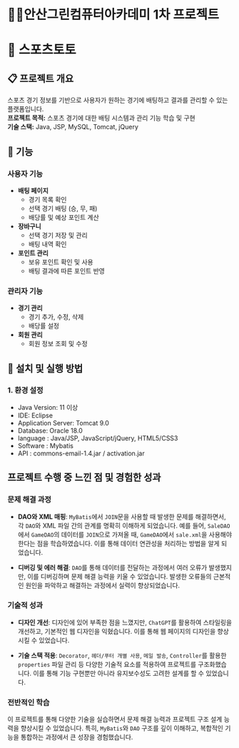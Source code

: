 # 🤦‍♂️안산그린컴퓨터아카데미 1차 프로젝트


# 🏀 스포츠토토

## 📋 프로젝트 개요
스포츠 경기 정보를 기반으로 사용자가 원하는 경기에 배팅하고 결과를 관리할 수 있는 플랫폼입니다.  
**프로젝트 목적:** 스포츠 경기에 대한 배팅 시스템과 관리 기능 학습 및 구현  
**기술 스택:** Java, JSP, MySQL, Tomcat, jQuery

## 🚀 기능

### 사용자 기능
- **배팅 페이지**
  - 경기 목록 확인
  - 선택 경기 배팅 (승, 무, 패)
  - 배당률 및 예상 포인트 계산
- **장바구니**
  - 선택 경기 저장 및 관리
  - 배팅 내역 확인
- **포인트 관리**
  - 보유 포인트 확인 및 사용
  - 배팅 결과에 따른 포인트 반영

### 관리자 기능
- **경기 관리**
  - 경기 추가, 수정, 삭제
  - 배당률 설정
- **회원 관리**
  - 회원 정보 조회 및 수정

## 🔧 설치 및 실행 방법

### 1. 환경 설정
- Java Version: 11 이상
- IDE: Eclipse
- Application Server: Tomcat 9.0
- Database: Oracle 18.0
- language : Java/JSP, JavaScript/jQuery, HTML5/CSS3
- Software : Mybatis
- API : commons-email-1.4.jar / activation.jar


## 프로젝트 수행 중 느낀 점 및 경험한 성과

### 문제 해결 과정

- **DAO와 XML 매핑**: `MyBatis`에서 `JOIN`문을 사용할 때 발생한 문제를 해결하면서, 각 `DAO`와 XML 파일 간의 관계를 명확히 이해하게 되었습니다. 예를 들어, `SaleDAO`에서 `GameDAO`의 데이터를 `JOIN`으로 가져올 때, `GameDAO`에서 `sale.xml`을 사용해야 한다는 점을 학습하였습니다. 이를 통해 데이터 연관성을 처리하는 방법을 알게 되었습니다.
  
- **디버깅 및 에러 해결**: `DAO`를 통해 데이터를 전달하는 과정에서 여러 오류가 발생했지만, 이를 디버깅하며 문제 해결 능력을 키울 수 있었습니다. 발생한 오류들의 근본적인 원인을 파악하고 해결하는 과정에서 실력이 향상되었습니다.

### 기술적 성과

- **디자인 개선**: 디자인에 있어 부족한 점을 느꼈지만, `ChatGPT`를 활용하여 스타일링을 개선하고, 기본적인 웹 디자인을 익혔습니다. 이를 통해 웹 페이지의 디자인을 향상시킬 수 있었습니다.

- **기술 스택 적용**: `Decorator`, `헤더/푸터 개별 사용`, `메일 발송`, `Controller`를 활용한 `properties` 파일 관리 등 다양한 기술적 요소를 적용하여 프로젝트를 구조화했습니다. 이를 통해 기능 구현뿐만 아니라 유지보수성도 고려한 설계를 할 수 있었습니다.

### 전반적인 학습

이 프로젝트를 통해 다양한 기술을 실습하면서 문제 해결 능력과 프로젝트 구조 설계 능력을 향상시킬 수 있었습니다. 특히, `MyBatis`와 `DAO` 구조를 깊이 이해하고, 복합적인 기능을 통합하는 과정에서 큰 성장을 경험했습니다.
